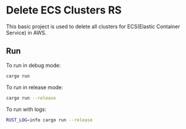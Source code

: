 # Delete ECS Clusters RS

This basic project is used to delete all clusters for ECS(Elastic Container Service) in AWS.

## Run

To run in debug mode:
```bash
cargo run
```

To run in release mode:
```bash
cargo run --release
```
To run with logs:
```bash
RUST_LOG=info cargo run --release
```
